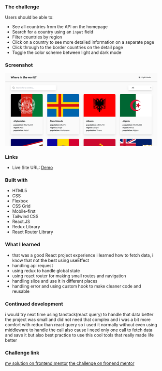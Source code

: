 ### The challenge

Users should be able to:

- See all countries from the API on the homepage
- Search for a country using an `input` field
- Filter countries by region
- Click on a country to see more detailed information on a separate page
- Click through to the border countries on the detail page
- Toggle the color scheme between light and dark mode

### Screenshot

![](./src/Screenshot%202025-02-09%20at%2008-29-55%20Vite%20React.png)

### Links

- Live Site URL: [Demo](https://omar-rest-countries-api.netlify.app/)

### Built with

- HTML5
- CSS
- Flexbox
- CSS Grid
- Mobile-first
- Tailwind CSS
- React.JS
- Redux Library
- React Router Library

### What I learned

- that was a good React project experience i learned how to fetch data, i know that not the best using useEffect
- handling api request
- using redux to handle global state
- using react router for making small routes and navigation
- handling slice and use it in different places
- handling error and using custom hook to make cleaner code and reusable

### Continued development

i would try next time using tanstack(react query) to handle that data better the project was
small and did not need that complex and i was a bit more comfort with redux than react query
so i used it normally without even using middleware to handle the call also cause i need only
one call to fetch data and save it but also best practice to use this cool tools that really made
life better

### Challenge link

[my solution on frontend mentor](https://www.frontendmentor.io/solutions/countries-api-reactjs-and-react-router-and-redux-toolkit-and-tailwind-css-xyiS3Y5AYf)
[the challenge on fronend mentor](https://www.frontendmentor.io/challenges/rest-countries-api-with-color-theme-switcher-5cacc469fec04111f7b848ca)
